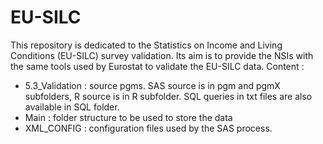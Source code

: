 # EU-SILC
This repository is dedicated to the Statistics on Income and Living Conditions (EU-SILC) survey validation. 
Its aim is to provide the NSIs with the same tools used by Eurostat to validate the EU-SILC data.
Content :
- 5.3_Validation : source pgms. SAS source is in pgm and pgmX subfolders, R source is in R subfolder. SQL queries in txt files are also available in SQL folder.
- Main : folder structure to be used to store the data
- XML_CONFIG : configuration files used by the SAS process.
